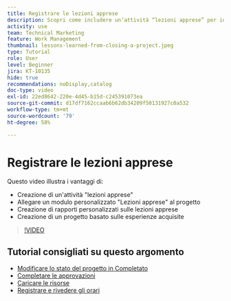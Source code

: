 ```yaml
---
title: Registrare le lezioni apprese
description: Scopri come includere un’attività “lezioni apprese” per identificare cosa è andato bene e cosa può essere migliorato la prossima volta.
activity: use
team: Technical Marketing
feature: Work Management
thumbnail: lessons-learned-from-closing-a-project.jpeg
type: Tutorial
role: User
level: Beginner
jira: KT-10135
hide: true
recommendations: noDisplay,catalog
doc-type: video
exl-id: 22ed8642-220e-4d45-b15d-c245391073ea
source-git-commit: d17df7162ccaab6b62db34209f50131927c0a532
workflow-type: tm+mt
source-wordcount: '79'
ht-degree: 58%

---
```


# Registrare le lezioni apprese

Questo video illustra i vantaggi di:

* Creazione di un&#39;attività &quot;lezioni apprese&quot;
* Allegare un modulo personalizzato &quot;Lezioni apprese&quot; al progetto
* Creazione di rapporti personalizzati sulle lezioni apprese
* Creazione di un progetto basato sulle esperienze acquisite

>[!VIDEO](https://video.tv.adobe.com/v/3441020/?quality=12&learn=on&enablevpops&captions=ita)

## Tutorial consigliati su questo argomento

* [Modificare lo stato del progetto in Completato](/help/manage-work/projects/change-the-project-status.md)
* [Completare le approvazioni](/help/manage-work/close-a-project/complete-approvals.md)
* [Caricare le risorse](/help/manage-work/close-a-project/upload-assets.md)
* [Registrare e rivedere gli orari](/help/manage-work/close-a-project/log-and-review-hours.md)

